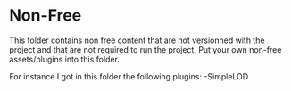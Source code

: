 # Non-Free
This folder contains non free content that are not versionned with the project and that are not required to run the project.
Put your own non-free assets/plugins into this folder.

For instance I got in this folder the following plugins:
-SimpleLOD